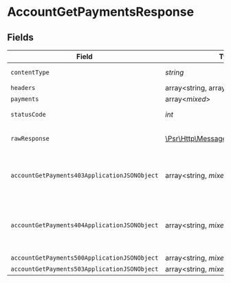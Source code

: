 # AccountGetPaymentsResponse


## Fields

| Field                                                                                                             | Type                                                                                                              | Required                                                                                                          | Description                                                                                                       |
| ----------------------------------------------------------------------------------------------------------------- | ----------------------------------------------------------------------------------------------------------------- | ----------------------------------------------------------------------------------------------------------------- | ----------------------------------------------------------------------------------------------------------------- |
| `contentType`                                                                                                     | *string*                                                                                                          | :heavy_check_mark:                                                                                                | HTTP response content type for this operation                                                                     |
| `headers`                                                                                                         | array<string, array<*string*>>                                                                                    | :heavy_minus_sign:                                                                                                | N/A                                                                                                               |
| `payments`                                                                                                        | array<*mixed*>                                                                                                    | :heavy_minus_sign:                                                                                                | Example response                                                                                                  |
| `statusCode`                                                                                                      | *int*                                                                                                             | :heavy_check_mark:                                                                                                | HTTP response status code for this operation                                                                      |
| `rawResponse`                                                                                                     | [\Psr\Http\Message\ResponseInterface](https://www.php-fig.org/psr/psr-7/#33-psrhttpmessageresponseinterface)      | :heavy_minus_sign:                                                                                                | Raw HTTP response; suitable for custom response parsing                                                           |
| `accountGetPayments403ApplicationJSONObject`                                                                      | array<string, *mixed*>                                                                                            | :heavy_minus_sign:                                                                                                | **Access Denied**\<br/>Credentials supplied do not grant access to the requested resource.<br/>                   |
| `accountGetPayments404ApplicationJSONObject`                                                                      | array<string, *mixed*>                                                                                            | :heavy_minus_sign:                                                                                                | **Not Found**\<br/>\<br/>When you'll get `401 Unauthorized` response:<br/>- When there are no Accounts/Orders/Payment found.<br/> |
| `accountGetPayments500ApplicationJSONObject`                                                                      | array<string, *mixed*>                                                                                            | :heavy_minus_sign:                                                                                                | **Internal Server Error**<br/>                                                                                    |
| `accountGetPayments503ApplicationJSONObject`                                                                      | array<string, *mixed*>                                                                                            | :heavy_minus_sign:                                                                                                | **Service Unavailable**<br/>                                                                                      |